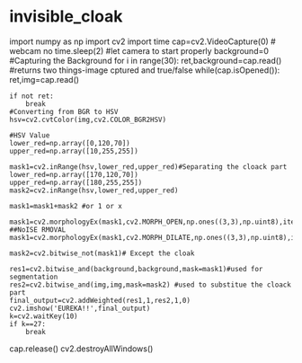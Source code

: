 # invisible_cloak

import numpy as np
import cv2
import time
cap=cv2.VideoCapture(0)  # webcam no
time.sleep(2)   #let camera to start properly
background=0
#Capturing the Background
for i in range(30):
    ret,background=cap.read()  #returns two things-image cptured and true/false
while(cap.isOpened()):
    ret,img=cap.read()

    if not ret:
        break
    #Converting from BGR to HSV
    hsv=cv2.cvtColor(img,cv2.COLOR_BGR2HSV)

    #HSV Value
    lower_red=np.array([0,120,70])
    upper_red=np.array([10,255,255])

    mask1=cv2.inRange(hsv,lower_red,upper_red)#Separating the cloack part 
    lower_red=np.array([170,120,70])
    upper_red=np.array([180,255,255])
    mask2=cv2.inRange(hsv,lower_red,upper_red)

    mask1=mask1+mask2 #or 1 or x

    mask1=cv2.morphologyEx(mask1,cv2.MORPH_OPEN,np.ones((3,3),np.uint8),iterations=2) ##NoISE RMOVAL
    mask1=cv2.morphologyEx(mask1,cv2.MORPH_DILATE,np.ones((3,3),np.uint8),iterations=1)

    mask2=cv2.bitwise_not(mask1)# Except the cloak

    res1=cv2.bitwise_and(background,background,mask=mask1)#used for segmentation
    res2=cv2.bitwise_and(img,img,mask=mask2) #used to substitue the cloack part
    final_output=cv2.addWeighted(res1,1,res2,1,0)
    cv2.imshow('EUREKA!!',final_output)
    k=cv2.waitKey(10)
    if k==27:
        break
cap.release()
cv2.destroyAllWindows()
